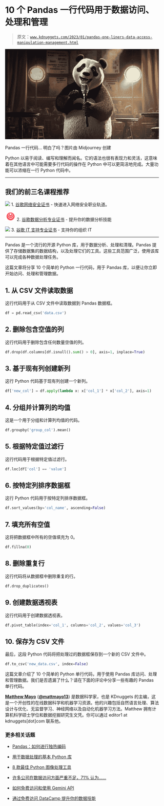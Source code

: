 # 10 个 Pandas 一行代码用于数据访问、处理和管理

> 原文：[`www.kdnuggets.com/2023/01/pandas-one-liners-data-access-manipulation-management.html`](https://www.kdnuggets.com/2023/01/pandas-one-liners-data-access-manipulation-management.html)

![10 个 Pandas 一行代码用于数据访问、处理和管理](img/9c6fb6dbc05cc152dbe4da2ee93b4ff7.png)

Pandas 一行代码... 明白了吗？图片由 Midjourney 创建

Python 以易于阅读、编写和理解而闻名。它的语法也很有表现力和灵活，这意味着在其他语言中可能需要多行代码的操作在 Python 中可以更简洁地完成。大量功能可以浓缩在一行 Python 代码中。

* * *

## 我们的前三名课程推荐

![](img/0244c01ba9267c002ef39d4907e0b8fb.png) 1\. [谷歌网络安全证书](https://www.kdnuggets.com/google-cybersecurity) - 快速进入网络安全职业轨道。

![](img/e225c49c3c91745821c8c0368bf04711.png) 2\. [谷歌数据分析专业证书](https://www.kdnuggets.com/google-data-analytics) - 提升你的数据分析技能

![](img/0244c01ba9267c002ef39d4907e0b8fb.png) 3\. [谷歌 IT 支持专业证书](https://www.kdnuggets.com/google-itsupport) - 支持你的组织 IT

* * *

Pandas 是一个流行的开源 Python 库，用于数据分析、处理和清理。Pandas 提供了存储数据集的数据结构，以及处理它们的工具。这些工具范围广泛，使用该库可以完成各种数据处理任务。

这篇文章将分享 10 个简单的 Python 一行代码，用于 Pandas 库，以便让你立即开始访问、处理和管理数据。

## 1\. 从 CSV 文件读取数据

这行代码用于从 CSV 文件中读取数据到 Pandas 数据框。

```py
df = pd.read_csv('data.csv')
```

## 2\. 删除包含空值的列

这行代码用于删除包含任何数量空值的列。

```py
df.drop(df.columns[df.isnull().sum() > 0], axis=1, inplace=True)
```

## 3\. 基于现有列创建新列

这行 Python 代码基于现有列创建一个新列。

```py
df['new_col'] = df.apply(lambda x: x['col_1'] * x['col_2'], axis=1)
```

## 4\. 分组并计算列的均值

这是一个用于分组和计算列均值的代码。

```py
df.groupby('group_col').mean()
```

## 5\. 根据特定值过滤行

这行代码用于根据特定值过滤行。

```py
df.loc[df['col'] == 'value']
```

## 6\. 按特定列排序数据框

这行 Python 代码用于按特定列排序数据框。

```py
df.sort_values(by='col_name', ascending=False)
```

## 7\. 填充所有空值

这将把数据框中所有的空值填充为 0。

```py
df.fillna(0)
```

## 8\. 删除重复行

这行代码将从数据框中删除重复的行。

```py
df.drop_duplicates()
```

## 9\. 创建数据透视表

这行代码用于创建数据透视表。

```py
df.pivot_table(index='col_1', columns='col_2', values='col_3')
```

## 10\. 保存为 CSV 文件

最后，这段 Python 代码将把处理过的数据框保存到一个新的 CSV 文件中。

```py
df.to_csv('new_data.csv', index=False)
```

这篇文章介绍了 10 个简单的 Python 单行代码，用于使用 Pandas 库访问、处理和管理数据。我们是否遗漏了什么？请在下面的评论中分享一些有趣的 Pandas 单行代码。

**[Matthew Mayo](https://www.linkedin.com/in/mattmayo13/)** ([**@mattmayo13**](https://twitter.com/mattmayo13)) 是数据科学家，也是 KDnuggets 的主编，这是一个开创性的在线数据科学和机器学习资源。他的兴趣包括自然语言处理、算法设计与优化、无监督学习、神经网络以及自动化机器学习方法。Matthew 拥有计算机科学硕士学位和数据挖掘研究生文凭。你可以通过 editor1 at kdnuggets[dot]com 联系他。

### 更多相关话题

+   [Pandas：如何进行独热编码](https://www.kdnuggets.com/2023/07/pandas-onehot-encode-data.html)

+   [用于数据处理的基本 Python 库](https://www.kdnuggets.com/essential-python-libraries-for-data-manipulation)

+   [8 款最佳 Python 图像处理工具](https://www.kdnuggets.com/2022/11/8-best-python-image-manipulation-tools.html)

+   [许多公司在数据访问方面严重不足，71% 认为……](https://www.kdnuggets.com/2023/07/mostly-data-access-severely-lacking-synthetic-data-help.html)

+   [如何免费访问和使用 Gemini API](https://www.kdnuggets.com/how-to-access-and-use-gemini-api-for-free)

+   [通过免费访问 DataCamp 提升你的数据技能](https://www.kdnuggets.com/2022/07/datacamp-hone-data-skills-free-access-datacamp.html)
